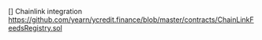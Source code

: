 

[] Chainlink integration https://github.com/yearn/ycredit.finance/blob/master/contracts/ChainLinkFeedsRegistry.sol